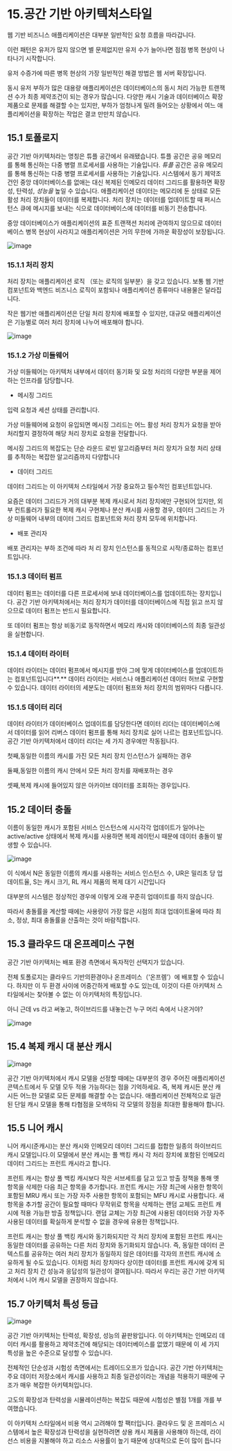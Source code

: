 # 15.공간 기반 아키텍처스타일

웹 기반 비즈니스 애플리케이션은 대부분 일반적인 요청 흐름을 따라갑니다.

이런 패턴은 유저가 많지 않으면 별 문제없지만 유저 수가 늘어나면 점점 병목 현상이 나타나기 시작합니다.

유저 수증가에 따른 병목 현상의 가장 일반적인 해결 방법은 웹 서버 확장입니다.

동시 유저 부하가 많은 대용량 애플리케이션은 데이터베이스의 동시 처리 가능한 트랜잭션 수가 최종 제약조건이 되는 경우가 많습니다. 다양한 캐시 기술과 데이터베이스 확장 제품으로 문제를 해결할 수는 있지만, 부하가 엄청나게 밀려 들어오는 상황에서 여느 애플리케이션을 확장하는 작업은 결코 만만치 않습니다.

## **15.1** 토폴로지

공간 기반 아키텍처라는 명칭은 튜플 공간에서 유래됐습니다. 튜플 공간은 공유 메모리를 통해 통신하는 다중 병렬 프로세서를 사용하는 기술입니다. *튜플* 공간은 공유 메모리를 통해 통신하는 다중 병렬 프로세서를 사용하는 기술입니다. 시스템에서 동기 제약조건인 중앙 데이터베이스를 없애는 대신 복제된 인메모리 데이터 그리드를 활용하면 확장성, 탄력성, *성능을* 높일 수 있습니다. 애플리케이션 데이터는 메모리에 둔 상태로 모든활성 처리 장치들이 데이터를 복제합니다. 처리 장치는 데이터를 업데이트할 때 퍼시스턴스 큐에 메시지를 보내는 식으로 데이터베이스에 데이터를 비동기 전송합니다.

중앙 데이터베이스가 애플리케이션의 표준 트랜잭션 처리에 관여하지 않으므로 데이터베이스 병목 현상이 사라지고 애플리케이션은 거의 무한에 가까운 확장성이 보장됩니다.

![image](https://github.com/user-attachments/assets/2feac104-6c40-478c-9fad-280d7c78758c)

### **15.1.1** 처리 장치

처리 장치는 애플리케이션 로직 （또는 로직의 일부분）을 갖고 있습니다. 보통 웹 기반 컴포넌트와 백엔드 비즈니스 로직이 포함되나 애플리케이션 종류마다 내용물은 달라집니다.

작은 웹기반 애플리케이션은 단일 처리 장치에 배포할 수 있지만, 대규모 애플리케이션은 기능별로 여러 처리 장치에 나누어 배포해야 합니다.

![image](https://github.com/user-attachments/assets/c90fb747-b5ef-43fd-871d-b699d46efa8e)

### **15.1.2** 가상 미들웨어

가상 미들웨어는 아키텍처 내부에서 데이터 동기화 및 요청 처리의 다양한 부분을 제어하는 인프라를 담당합니다.

- 메시징 그리드

입력 요청과 세션 상태를 관리합니다.

가상 미들웨어에 요청이 유입되면 메시징 그리드는 어느 활성 처리 장치가 요청을 받아 처리할지 결정하여 해당 처리 장치로 요청을 전달합니다.

메시징 그리드의 복잡도는 단순 라운드 로빈 알고리즘부터 처리 장치가 요청 처리 상태를 추적하는 복잡한 알고리즘까지 다양합니다

- 데이터 그리드

데이터 그리드는 이 아키텍처 스타일에서 가장 중요하고 필수적인 컴포넌트입니다.

요즘은 데이터 그리드가 거의 대부분 복제 캐시로서 처리 장치에만 구현되어 있지만, 외부 컨트롤러가 필요한 복제 캐시 구현체나 분산 캐시를 사용할 경우, 데이터 그리드는 가상 미들웨어 내부의 데이터 그리드 컴포넌트와 처리 장치 모두에 위치합니다.

- 배포 관리자

배포 관리자는 부하 조건에 따라 처 리 장치 인스턴스를 동적으로 시작/종료하는 컴포넌트입니다. 

### **15.1.3** 데이터 펌프

데이터 펌프는 데이터를 다른 프로세서에 보내 데이터베이스를 업데이트하는 장치입니다. 공간 기반 아키텍처에서는 처리 장치가 데이터를 데이터베이스에 직접 읽고 쓰지 않으므로 데이터 펌프는 반드시 필요합니다. 

또 데이터 펌프는 항상 비동기로 동작하면서 메모리 캐시와 데이터베이스의 최종 일관성을 실현합니다.

### **15.1.4** 데이터 라이터

데이터 라이터는 데이터 펌프에서 메시지를 받아 그에 맞게 데이터베이스를 업데이트하는 컴포넌트입니다**.** 데이터 라이터는 서비스나 애플리케이션 데이터 허브로 구현할 수 있습니다. 데이터 라이터의 세분도는 데이터 펌프와 처리 장치의 범위마다 다릅니다.

### **15.1.5** 데이터 리더

데이터 라이터가 데이터베이스 업데이트를 담당한다면 데이터 리더는 데이터베이스에서 데이터를 읽어 리버스 데이터 펌프를 통해 처리 장치로 실어 나르는 컴포넌트입니다. 공간 기반 아키텍처에서 데이터 리더는 세 가지 경우에만 작동됩니다.

첫째,동일한 이름의 캐시를 가진 모든 처리 장치 인스턴스가 실패하는 경우

둘째,동일한 이름의 캐시 안에서 모든 처리 장치를 재배포하는 경우

셋째,복제 캐시에 들어있지 않은 아카이브 데이터를 조회하는 경우입니다.

## **15.2** 데이터 충돌

이름이 동일한 캐시가 포함된 서비스 인스턴스에 시시각각 업데이트가 일어나는 active/active 상태에서 복제 캐시를 사용하면 복제 레이턴시 때문에 데이터 충돌이 발생할 수 있습니다.

![image](https://github.com/user-attachments/assets/76b09d96-436c-42a9-92b7-809582fc1f66)

이 식에서 N은 동일한 이름의 캐시를 사용하는 서비스 인스턴스 수, UR은 밀리초 당 업데이트율, S는 캐시 크기,  RL 캐시 제품의 복제 대기 시간입니다

대부분의 시스템은 정상적인 경우에 이렇게 오래 꾸준히 업데이트를 하지 않습니다.

따라서 충돌률을 계산할 때에는 사용량이 가장 많은 시점의 최대 업데이트율에 따라 최소, 정상, 최대 충돌률을 산출하는 것이 바람직합니다.

## **15.3** 클라우드 대 온프레미스 구현

공간 기반 아키텍처는 배포 환경 측면에서 독자적인 선택지가 있습니다.

전체 토폴로지는 클라우드 기반의환경이나 온프레미스（‘온프렘’）에 배포할 수 있습니다. 하지만 이 두 환경 사이에 어중간하게 배포할 수도 있는데, 이것이 다른 아키텍처 스타일에서는 찾아볼 수 없는 이 아키텍처의 특징입니다.

아니 근데 vs 라고 써놓고, 하이브리드를 내놓는건 누구 머리 속에서 나온거야?

![image](https://github.com/user-attachments/assets/9fc79259-a47f-4045-94f4-d1b85ee93317)

## **15.4** 복제 캐시 대 분산 캐시

![image](https://github.com/user-attachments/assets/3972810f-67e3-4ce8-82d1-9367e837e8f8)

공간 기반 아키텍처에서 캐시 모델을 선정할 때에는 대부분의 경우 주어진 애플리케이션 콘텍스트에서 두 모델 모두 적용 가능하다는 점을 기억하세요. 즉, 복제 캐시든 분산 캐시든 어느한 모델로 모든 문제를 해결할 수는 없습니다. 애플리케이션 전체적으로 일관된 단일 캐시 모델을 통해 타협점을 모색하되 각 모델의 장점을 최대한 활용해야 합니다.

## **15.5** 니어 캐시

니어 캐시(준캐시)는 분산 캐시와 인메모리 데이터 그리드를 접합한 일종의 하이브리드 캐시 모델입니다.이 모델에서 분산 캐시는 풀 백킹 캐시 각 처리 장치에 포함된 인메모리 데이터 그리드는 프런트 캐시라고 합니다.

프런트 캐시는 항상 풀 백킹 캐시보다 작은 서브세트를 담고 있고 방출 정책을 통해 옛 항목을 삭제한 다음 최근 항목을 추가합니다. 프런트 캐시는 가장 최근에 사용한 항목이 포함된 MRU 캐시 또는 가장 자주 사용한 항목이 포함되는 MFU 캐시로 사용합니다. 새 항목을 추가할 공간이 필요할 때마다 무작위로 항목을 삭제하는 랜덤 교체도 프런트 캐시에 적용 가능한 방출 정책입니다. 랜덤 교체는 가장 최근에 사용된 데이터와 가장 자주 사용된 데이터를 확실하게 분석할 수 없을 경우에 유용한 정책입니다.

프런트 캐시는 항상 풀 백킹 캐시와 동기화되지만 각 처리 장치에 포함된 프런트 캐시는 동일한 데이터를 공유하는 다른 처리 장치와 동기화되지 않습니다. 즉, 동일한 데이터 콘텍스트를 공유하는 여러 처리 장치가 동일하지 않은 데이터를 각자의 프런트 캐시에 소유하게 될 수도 있습니다. 이처럼 처리 장치마다 상이한 데이터를 프런트 캐시에 갖게 되고 처리 장치 간 성능과 응답성의 일관성이 결여됩니다. 따라서 우리는 공간 기반 아키텍처에서 니어 캐시 모델을 권장하지 않습니다.

## **15.7** 아키텍처 특성 등급

![image](https://github.com/user-attachments/assets/a3d7f93c-7156-49ff-ac51-2ac5f86ccc0d)

공간 기반 아키텍처는 탄력성, 확장성, 성능의 끝판왕입니다. 이 아키텍처는 인메모리 데이터 캐시를 활용하고 제약조건에 해당되는 데이터베이스를 없앴기 때문에 이 세 가지 특성을 높은 수준으로 달성할 수 있습니다.

전체적인 단순성과 시험성 측면에서는 트레이드오프가 있습니다. 공간 기반 아키텍처는 주요 데이터 저장소에서 캐시를 사용하고 최종 일관성이라는 개념을 적용하기 때문에 구조가 매우 복잡한 아키텍처입니다.

고도의 확장성과 탄력성을 시뮬레이션하는 복잡도 때문에 시험성은 별점 1개를 개를 부여했습니다.

이 아키텍처 스타일에서 비용 역시 고려해야 할 팩터입니다. 클라우드 및 온 프레미스 시스템에서 높은 확장성과 탄력성을 실현하려면 상용 캐시 제품을 사용해야 하는데, 라이선스 비용을 지불해야 하고 리소스 사용률이 높기 때문에 상대적으로 돈이 많이 듭니다
